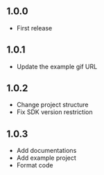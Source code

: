 ## 1.0.0

* First release

## 1.0.1

* Update the example gif URL

## 1.0.2

* Change project structure
* Fix SDK version restriction

## 1.0.3

* Add documentations
* Add example project
* Format code
